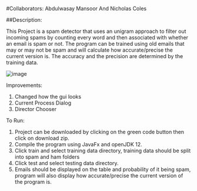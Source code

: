 #Collaborators:
Abdulwasay Mansoor And Nicholas Coles

##Description:

This Project is a spam detector that uses an unigram approach to filter out incoming spams by counting
every word and then associated with whether an email is spam or not.
The program can be trained using old emails that may or may not be spam and will calculate how accurate/precise
the current version is.
The accuracy and the precision are determined by the training data.

![image](https://user-images.githubusercontent.com/71033432/110409616-a1a10200-8098-11eb-86fc-555b684f1b4d.png)

Improvements:
1) Changed how the gui looks
2) Current Process Dialog
3) Director Chooser

To Run:
1) Project can be downloaded by clicking on the green code button then click on download zip.
2) Compile the program using JavaFx and openJDK 12.
3) Click train and select training data directory, training data should be split into spam and ham folders
4) Click test and select testing data directory.
5) Emails should be displayed on the table and probability of it being spam, program will also display
how accurate/precise the current version of the program is.
